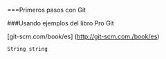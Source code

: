 ===Primeros pasos con Git

###Usando ejemplos del libro Pro Git

[git-scm.com/book/es] (http://git-scm.com./book/es)

<code>String string</code>
